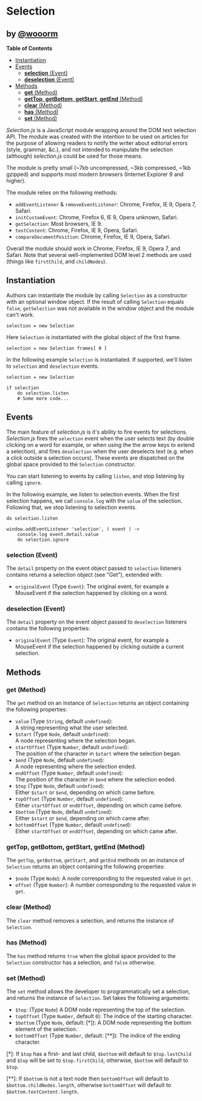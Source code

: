 # Selection
## by [@wooorm](https://github.com/wooorm)

**Table of Contents**

- [Instantiation](#instantiation)
- [Events](#events)
	- [**selection** (Event)](#selection-event)
	- [**deselection** (Event)](#deselection-event)
- [Methods](#methods)
	- [**get** (Method)](#get-method)
	- [**getTop**, **getBottom**, **getStart**, **getEnd** (Method)](#gettop-getbottom-getstart-getend-method)
	- [**clear** (Method)](#clear-method)
	- [**has** (Method)](#has-method)
	- [**set** (Method)](#set-method)

_Selection.js_ is a JavaScript module wrapping around the DOM text selection 
API. The module was created with the intention to be used on articles for the 
purpose of allowing readers to notify the writer about editorial errors (style,
grammar, &c.), and not intended to manipulate the selection (although) 
_selection.js_ could be used for those means.

The module is pretty small (~7kb uncompressed, ~3kb compressed, ~1kb gzipped) 
and supports most modern browsers (Internet Explorer 9 and higher).

The module relies on the following methods:

- `addEventListener` & `removeEventListener`: Chrome, Firefox, IE 9, Opera 7, 
Safari.
- `initCustomEvent`: Chrome, Firefox 6, IE 9, Opera unknown, Safari.
- `getSelection`: Most browsers, IE 9.
- `textContent`: Chrome, Firefox, IE 9, Opera, Safari.
- `compareDocumentPosition`: Chrome, Firefox, IE 9, Opera, Safari.

Overall the module should work in Chrome, Firefox, IE 9, Opera 7, and Safari. 
Note that several well-implemented DOM level 2 methods are used (things like 
`firstChild`, and `childNodes`).

## Instantiation

Authors can instantiate the module by calling `Selection` as a constructor with
an optional window object. If the result of calling `Selection` equals `false`,
`getSelection` was not available in the window object and the module can't 
work.

	selection = new Selection

Here `Selection` is instantiated with the global object of the first frame.

	selection = new Selection frames[ 0 ]

In the following example `Selection` is instantiated. If supported, we'll 
listen to `selection` and `deselection` events.

	selection = new Selection
	
	if selection
		do selection.listen
		# Some more code...

## Events
The main feature of _selection.js_ is it's ability to fire events for 
selections. _Selection.js_ fires the `selection` event when the user selects 
text (by double clicking on a word for example, or when using the the arrow 
keys to extend a selection), and fires `deselection` when the user deselects 
text (e.g. when a click outside a selection occurs). These events are 
dispatched on the global space provided to the `Selection` constructor.

You can start listening to events by calling `listen`, and stop listening by 
calling `ignore`.

In the following example, we listen to selection events. When the first 
selection happens, we call `console.log` with the `value` of the selection. 
Following that, we stop listening to selection events.

	do selection.listen
	
	window.addEventListener 'selection', ( event ) ->
		console.log event.detail.value
		do selection.ignore

### **selection** (Event)
The `detail` property on the event object passed to `selection` listeners 
contains returns a selection object (see "Get"), extended with:

- `originalEvent` (Type `Event`): The original event, for example a MouseEvent 
if the selection happened by clicking on a word.

### **deselection** (Event)
The `detail` property on the event object passed to `deselection` listeners 
contains the following properties:

- `originalEvent` (Type `Event`): The original event, for example a MouseEvent 
if the selection happened by clicking outside a current selection.

## Methods

### **get** (Method)
The `get` method on an instance of `Selection` returns an object containing the
following properties:

- `value` (Type `String`, default `undefined`):<br/>
A string representing what the user selected.
- `$start` (Type `Node`, default `undefined`):<br/>
A node representing where the selection began.
- `startOffset` (Type `Number`, default `undefined`):<br/>
The position of the character in `$start` where the selection began.
- `$end` (Type `Node`, default `undefined`):<br/>
A node representing where the selection ended.
- `endOffset` (Type `Number`, default `undefined`):<br/>
The position of the character in `$end` where the selection ended.
- `$top` (Type `Node`, default `undefined`):<br/>
Either `$start` or `$end`, depending on which came before.
- `topOffset` (Type `Number`, default `undefined`):<br/>
Either `startOffset` or `endOffset`, depending on which came before.
- `$bottom` (Type `Node`, default `undefined`):<br/>
Either `$start` or `$end`, depending on which came after.
- `bottomOffset` (Type `Number`, default `undefined`):<br/>
Either `startOffset` or `endOffset`, depending on which came after.

### **getTop**, **getBottom**, **getStart**, **getEnd** (Method)
The `getTop`, `getBottom`, `getStart`, and `getEnd` methods on an instance of 
`Selection` returns an object containing the following properties:

- `$node` (Type `Node`): A node corresponding to the requested value in `get`.
- `offset` (Type `Number`): A number corresponding to the requested value in 
`get`.

### **clear** (Method)
The `clear` method removes a selection, and returns the instance of 
`Selection`.

### **has** (Method)
The `has` method returns `true` when the global space provided to the `Selection`
constructor has a selection, and `false` otherwise.

### **set** (Method)
The `set` method allows the developer to programmatically set a selection, and 
returns the instance of `Selection`. Set takes the following arguments:

- `$top`: (Type `Node`) A DOM node representing the top of the selection.
- `topOffset` (Type `Number`, default `0`): The indice of the starting 
character.
- `$bottom` (Type `Node`, default: [*]): A DOM node representing the bottom element of the 
selection.
- `bottomOffset` (Type `Number`, default: [**]): The indice of the ending character.

[*]: If `$top` has a first- and last child, `$bottom` will default to 
`$top.lastChild` and `$top` will be set to `$top.firstChild`, otherwise, 
`$bottom` will default to `$top`.

[**]: If `$bottom` is not a text node then `bottomOffset` will default to 
`$bottom.childNodes.length`, otherwise `bottomOffset` will default to 
`$bottom.textContent.length`.
